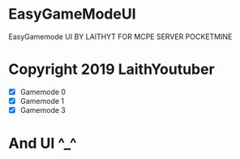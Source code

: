 # EasyGameModeUI
EasyGamemode UI BY LAITHYT FOR MCPE SERVER POCKETMINE

# Copyright 2019 LaithYoutuber

- [x] Gamemode 0
- [x] Gamemode 1
- [x] Gamemode 3

# And UI ^_^ 
